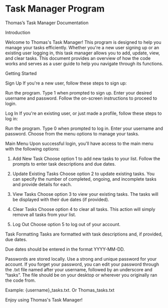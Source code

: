 # Task Manager Program
Thomas’s Task Manager Documentation

Introduction

Welcome to Thomas's Task Manager! This program is designed to help you manage your tasks efficiently. Whether you're a new user signing up or an existing user logging in, this task manager allows you to add, update, view, and clear tasks. This document provides an overview of how the code works and serves as a user guide to help you navigate through its functions.

Getting Started

Sign Up
If you're a new user, follow these steps to sign up:

Run the program.
Type 1 when prompted to sign up.
Enter your desired username and password.
Follow the on-screen instructions to proceed to login.

Log In 
If you're an existing user, or just made a profile, follow these steps to log in:

Run the program.
Type 0 when prompted to log in.
Enter your username and password.
Choose from the menu options to manage your tasks.

Main Menu
Upon successful login, you'll have access to the main menu with the following options:

1. Add New Task 
Choose option 1 to add new tasks to your list. Follow the prompts to enter task descriptions and due dates.

2. Update Existing Tasks 
Choose option 2 to update existing tasks. You can specify the number of completed, ongoing, and incomplete tasks and provide details for each.

3. View Tasks 
Choose option 3 to view your existing tasks. The tasks will be displayed with their due dates (if provided).

4. Clear Tasks 
Choose option 4 to clear all tasks. This action will simply remove all tasks from your list.

5. Log Out 
Choose option 5 to log out of your account.

Task Formatting
Tasks are formatted with task descriptions and, if provided, due dates.

Due dates should be entered in the format YYYY-MM-DD.

Passwords are stored locally.
Use a strong and unique password for your account.
If you forget your password, you can edit your password through the .txt file named after your username, followed by an underscore and “tasks”. The file should be on your desktop or wherever you originally ran the code from. 

Example: {username}_tasks.txt. Or Thomas_tasks.txt

Enjoy using Thomas's Task Manager! 
